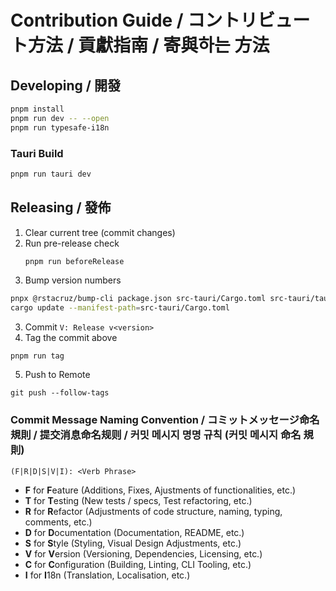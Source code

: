 # Contribution Guide / コントリビュート方法 / 貢獻指南 / 寄與하는 方法

## Developing / 開發

```bash
pnpm install
pnpm run dev -- --open
pnpm run typesafe-i18n
```

### Tauri Build

```bash
pnpm run tauri dev
```
## Releasing / 發佈

1. Clear current tree (commit changes)
2. Run pre-release check
   ```bash
   pnpm run beforeRelease   
   ```
3. Bump version numbers
  ```bash
  pnpx @rstacruz/bump-cli package.json src-tauri/Cargo.toml src-tauri/tauri.conf.json # -M / -m / -p
  cargo update --manifest-path=src-tauri/Cargo.toml
  ```
3. Commit ``V: Release v<version>``
4. Tag the commit above
  ```
  pnpm run tag
  ```
5. Push to Remote
  ```
  git push --follow-tags
  ```

### Commit Message Naming Convention / コミットメッセージ命名規則 / 提交消息命名规则 / 커밋 메시지 명명 규칙 (커밋 메시지 命名 規則)

```regex
(F|R|D|S|V|I): <Verb Phrase>
```

- **F** for **F**eature (Additions, Fixes, Ajustments of functionalities, etc.)
- **T** for **T**esting (New tests / specs, Test refactoring, etc.)
- **R** for **R**efactor (Adjustments of code structure, naming, typing, comments, etc.)
- **D** for **D**ocumentation (Documentation, README, etc.)
- **S** for **S**tyle (Styling, Visual Design Adjustments, etc.)
- **V** for **V**ersion (Versioning, Dependencies, Licensing, etc.)
- **C** for **C**onfiguration (Building, Linting, CLI Tooling, etc.)
- **I** for **I**18n (Translation, Localisation, etc.)
